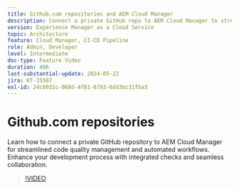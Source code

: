 ```yaml
---
title: Github.com repositories and AEM Cloud Manager
description: Connect a private GitHub repo to AEM Cloud Manager to streamline code quality checks, automate workflows, and enhance development efficiency.
version: Experience Manager as a Cloud Service
topic: Architecture
feature: Cloud Manager, CI-CD Pipeline
role: Admin, Developer
level: Intermediate
doc-type: Feature Video
duration: 496
last-substantial-update: 2024-05-22
jira: KT-15587
exl-id: 24c8032c-068d-4f81-8793-6dd3bc31fba3
---
```

# Github.com repositories

Learn how to connect a private GitHub repository to AEM Cloud Manager for streamlined code quality management and automated workflows. Enhance your development process with integrated checks and seamless collaboration.

>[!VIDEO](https://video.tv.adobe.com/v/3429302/?learn=on)
